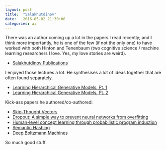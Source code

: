 ```yaml
---
layout: post
title:  "Salakhutdinov"
date:   2016-05-02 21:30:00
categories: ai
---
```


There was an author coming up a lot in the papers I read recently; and I think more importantly, he is
one of the few (if not the only one) to have worked with both Hinton and Tenenbaum (two cognitive science /
machine learning researchers I love. Yes, my love stories are weird).

 - [Salakhutdinov Publications](http://www.cs.toronto.edu/~rsalakhu/publications.html)
 
I enjoyed those lectures a lot. He synthesises a lot of ideas together that are often found separately. 

 - [Learning Hierarchical Generative Models, Pt. 1](https://www.youtube.com/watch?v=E4b3lss8wLA)
 - [Learning Hierarchical Generative Models, Pt. 2](https://www.youtube.com/watch?v=nODMf0AjPEs)
 
Kick-ass papers he authored/co-authored:

 - [Skip-Thought Vectors](http://arxiv.org/abs/1506.06726)
 - [Dropout: A simple way to prevent neural networks from overfitting](http://www.cs.toronto.edu/~rsalakhu/papers/srivastava14a.pdf)
 - [Human-level concept learning through probabilistic program induction](http://www.cs.toronto.edu/~rsalakhu/papers/LakeEtAl2015Science.pdf)
 - [Semantic Hashing](http://www.cs.toronto.edu/~rsalakhu/papers/sdarticle.pdf)
 - [Deep Boltzmann Machines](http://www.cs.toronto.edu/~rsalakhu/papers/dbm.pdf)

So much good stuff.